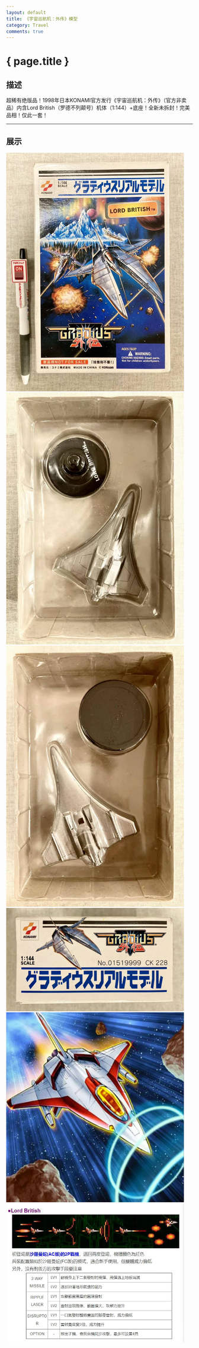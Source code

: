 ```yaml
---
layout: default
title: 《宇宙巡航机：外传》模型
category: Travel
comments: true
---
```


# { page.title }

## 描述

超稀有绝版品！1998年日本KONAMI官方发行《宇宙巡航机：外传》（官方非卖品）内含Lord British（罗德不列颠号）机体（1:144）+底座！全新未拆封！完美品相！仅此一套！

----------------------------------

## 展示
<img src="/images/《宇宙巡航机：外传》模型/微信图片_20240106180743.jpg" name="image_operate_微信图片_20240106180743" width="480px"><img src="/images/《宇宙巡航机：外传》模型/微信图片_20240106180754.jpg" name="image_operate_微信图片_20240106180754" width="480px"><img src="/images/《宇宙巡航机：外传》模型/微信图片_20240106180757.jpg" name="image_operate_微信图片_20240106180757" width="480px"><img src="/images/《宇宙巡航机：外传》模型/微信图片_20240106180759.jpg" name="image_operate_微信图片_20240106180759" width="480px"><img src="/images/《宇宙巡航机：外传》模型/微信图片_20240106180802.jpg" name="image_operate_微信图片_20240106180802" width="480px"><img src="/images/《宇宙巡航机：外传》模型/微信图片_20240106180805.jpg" name="image_operate_微信图片_20240106180805" width="480px">

